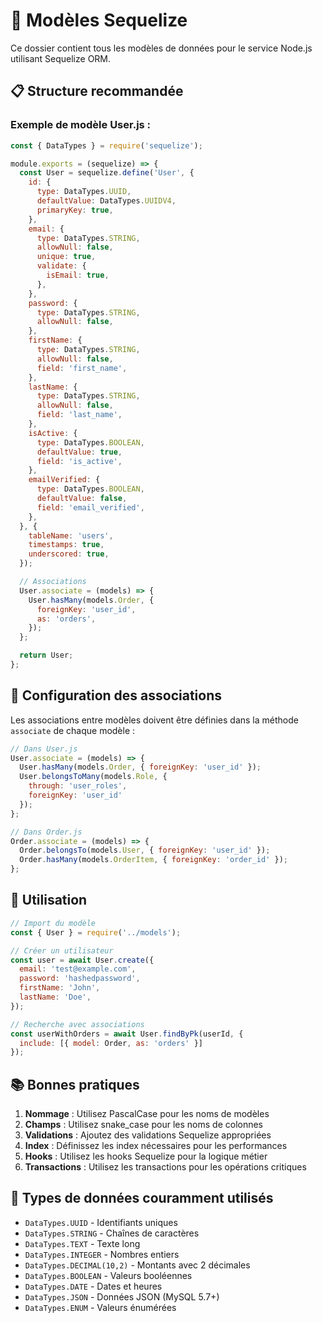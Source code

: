 # 📁 Modèles Sequelize

Ce dossier contient tous les modèles de données pour le service Node.js utilisant Sequelize ORM.

## 📋 Structure recommandée

### Exemple de modèle User.js :

```javascript
const { DataTypes } = require('sequelize');

module.exports = (sequelize) => {
  const User = sequelize.define('User', {
    id: {
      type: DataTypes.UUID,
      defaultValue: DataTypes.UUIDV4,
      primaryKey: true,
    },
    email: {
      type: DataTypes.STRING,
      allowNull: false,
      unique: true,
      validate: {
        isEmail: true,
      },
    },
    password: {
      type: DataTypes.STRING,
      allowNull: false,
    },
    firstName: {
      type: DataTypes.STRING,
      allowNull: false,
      field: 'first_name',
    },
    lastName: {
      type: DataTypes.STRING,
      allowNull: false,
      field: 'last_name',
    },
    isActive: {
      type: DataTypes.BOOLEAN,
      defaultValue: true,
      field: 'is_active',
    },
    emailVerified: {
      type: DataTypes.BOOLEAN,
      defaultValue: false,
      field: 'email_verified',
    },
  }, {
    tableName: 'users',
    timestamps: true,
    underscored: true,
  });

  // Associations
  User.associate = (models) => {
    User.hasMany(models.Order, {
      foreignKey: 'user_id',
      as: 'orders',
    });
  };

  return User;
};
```

## 🔗 Configuration des associations

Les associations entre modèles doivent être définies dans la méthode `associate` de chaque modèle :

```javascript
// Dans User.js
User.associate = (models) => {
  User.hasMany(models.Order, { foreignKey: 'user_id' });
  User.belongsToMany(models.Role, { 
    through: 'user_roles',
    foreignKey: 'user_id' 
  });
};

// Dans Order.js
Order.associate = (models) => {
  Order.belongsTo(models.User, { foreignKey: 'user_id' });
  Order.hasMany(models.OrderItem, { foreignKey: 'order_id' });
};
```

## 🚀 Utilisation

```javascript
// Import du modèle
const { User } = require('../models');

// Créer un utilisateur
const user = await User.create({
  email: 'test@example.com',
  password: 'hashedpassword',
  firstName: 'John',
  lastName: 'Doe',
});

// Recherche avec associations
const userWithOrders = await User.findByPk(userId, {
  include: [{ model: Order, as: 'orders' }]
});
```

## 📚 Bonnes pratiques

1. **Nommage** : Utilisez PascalCase pour les noms de modèles
2. **Champs** : Utilisez snake_case pour les noms de colonnes
3. **Validations** : Ajoutez des validations Sequelize appropriées
4. **Index** : Définissez les index nécessaires pour les performances
5. **Hooks** : Utilisez les hooks Sequelize pour la logique métier
6. **Transactions** : Utilisez les transactions pour les opérations critiques

## 🔧 Types de données couramment utilisés

- `DataTypes.UUID` - Identifiants uniques
- `DataTypes.STRING` - Chaînes de caractères
- `DataTypes.TEXT` - Texte long
- `DataTypes.INTEGER` - Nombres entiers
- `DataTypes.DECIMAL(10,2)` - Montants avec 2 décimales
- `DataTypes.BOOLEAN` - Valeurs booléennes
- `DataTypes.DATE` - Dates et heures
- `DataTypes.JSON` - Données JSON (MySQL 5.7+)
- `DataTypes.ENUM` - Valeurs énumérées
